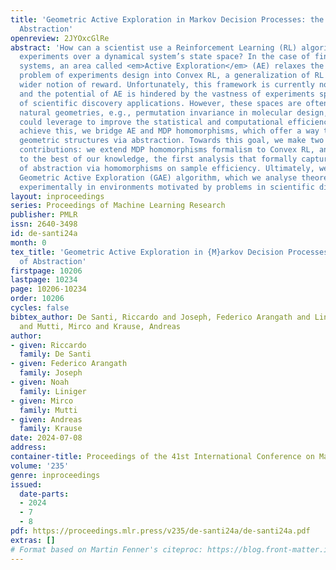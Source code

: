 ```yaml
---
title: 'Geometric Active Exploration in Markov Decision Processes: the Benefit of
  Abstraction'
openreview: 2JYOxcGlRe
abstract: 'How can a scientist use a Reinforcement Learning (RL) algorithm to design
  experiments over a dynamical system’s state space? In the case of finite and Markovian
  systems, an area called <em>Active Exploration</em> (AE) relaxes the optimization
  problem of experiments design into Convex RL, a generalization of RL admitting a
  wider notion of reward. Unfortunately, this framework is currently not scalable
  and the potential of AE is hindered by the vastness of experiments spaces typical
  of scientific discovery applications. However, these spaces are often endowed with
  natural geometries, e.g., permutation invariance in molecular design, that an agent
  could leverage to improve the statistical and computational efficiency of AE. To
  achieve this, we bridge AE and MDP homomorphisms, which offer a way to exploit known
  geometric structures via abstraction. Towards this goal, we make two fundamental
  contributions: we extend MDP homomorphisms formalism to Convex RL, and we present,
  to the best of our knowledge, the first analysis that formally captures the benefit
  of abstraction via homomorphisms on sample efficiency. Ultimately, we propose the
  Geometric Active Exploration (GAE) algorithm, which we analyse theoretically and
  experimentally in environments motivated by problems in scientific discovery.'
layout: inproceedings
series: Proceedings of Machine Learning Research
publisher: PMLR
issn: 2640-3498
id: de-santi24a
month: 0
tex_title: 'Geometric Active Exploration in {M}arkov Decision Processes: the Benefit
  of Abstraction'
firstpage: 10206
lastpage: 10234
page: 10206-10234
order: 10206
cycles: false
bibtex_author: De Santi, Riccardo and Joseph, Federico Arangath and Liniger, Noah
  and Mutti, Mirco and Krause, Andreas
author:
- given: Riccardo
  family: De Santi
- given: Federico Arangath
  family: Joseph
- given: Noah
  family: Liniger
- given: Mirco
  family: Mutti
- given: Andreas
  family: Krause
date: 2024-07-08
address:
container-title: Proceedings of the 41st International Conference on Machine Learning
volume: '235'
genre: inproceedings
issued:
  date-parts:
  - 2024
  - 7
  - 8
pdf: https://proceedings.mlr.press/v235/de-santi24a/de-santi24a.pdf
extras: []
# Format based on Martin Fenner's citeproc: https://blog.front-matter.io/posts/citeproc-yaml-for-bibliographies/
---
```

